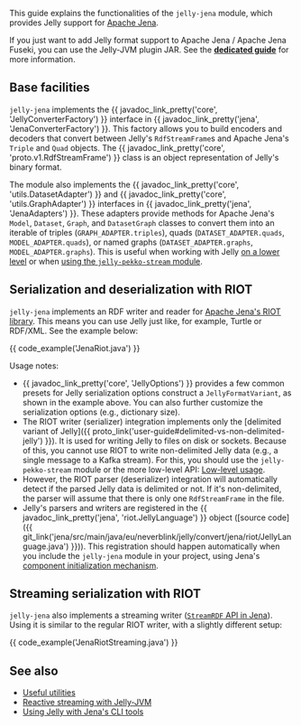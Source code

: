 This guide explains the functionalities of the `jelly-jena` module, which provides Jelly support for [Apache Jena](https://jena.apache.org/).

If you just want to add Jelly format support to Apache Jena / Apache Jena Fuseki, you can use the Jelly-JVM plugin JAR. See the **[dedicated guide](../getting-started-plugins.md#apache-jena-apache-jena-fuseki)** for more information.

## Base facilities

`jelly-jena` implements the {{ javadoc_link_pretty('core', 'JellyConverterFactory') }} interface in {{ javadoc_link_pretty('jena', 'JenaConverterFactory') }}. This factory allows you to build encoders and decoders that convert between Jelly's `RdfStreamFrame`s and Apache Jena's `Triple` and `Quad` objects. The {{ javadoc_link_pretty('core', 'proto.v1.RdfStreamFrame') }} class is an object representation of Jelly's binary format.

The module also implements the {{ javadoc_link_pretty('core', 'utils.DatasetAdapter') }} and {{ javadoc_link_pretty('core', 'utils.GraphAdapter') }} interfaces in {{ javadoc_link_pretty('jena', 'JenaAdapters') }}. These adapters provide methods for Apache Jena's `Model`, `Dataset`, `Graph`, and `DatasetGraph` classes to convert them into an iterable of triples (`GRAPH_ADAPTER.triples`), quads (`DATASET_ADAPTER.quads`, `MODEL_ADAPTER.quads`), or named graphs (`DATASET_ADAPTER.graphs`, `MODEL_ADAPTER.graphs`). This is useful when working with Jelly [on a lower level](low-level.md) or when [using the `jelly-pekko-stream` module](reactive.md).

## Serialization and deserialization with RIOT

`jelly-jena` implements an RDF writer and reader for [Apache Jena's RIOT library](https://jena.apache.org/documentation/io/). This means you can use Jelly just like, for example, Turtle or RDF/XML. See the example below:

{{ code_example('JenaRiot.java') }}

Usage notes:

- {{ javadoc_link_pretty('core', 'JellyOptions') }} provides a few common presets for Jelly serialization options construct a `JellyFormatVariant`, as shown in the example above. You can also further customize the serialization options (e.g., dictionary size).
- The RIOT writer (serializer) integration implements only the [delimited variant of Jelly]({{ proto_link('user-guide#delimited-vs-non-delimited-jelly') }}). It is used for writing Jelly to files on disk or sockets. Because of this, you cannot use RIOT to write non-delimited Jelly data (e.g., a single message to a Kafka stream). For this, you should use the `jelly-pekko-stream` module or the more low-level API: [Low-level usage](low-level.md).
- However, the RIOT parser (deserializer) integration will automatically detect if the parsed Jelly data is delimited or not. If it's non-delimited, the parser will assume that there is only one `RdfStreamFrame` in the file.
- Jelly's parsers and writers are registered in the {{ javadoc_link_pretty('jena', 'riot.JellyLanguage') }} object ([source code]({{ git_link('jena/src/main/java/eu/neverblink/jelly/convert/jena/riot/JellyLanguage.java') }})). This registration should happen automatically when you include the `jelly-jena` module in your project, using Jena's [component initialization mechanism](https://jena.apache.org/documentation/notes/system-initialization.html).

## Streaming serialization with RIOT

`jelly-jena` also implements a streaming writer ([`StreamRDF` API in Jena](https://jena.apache.org/documentation/io/streaming-io.html)). Using it is similar to the regular RIOT writer, with a slightly different setup:

{{ code_example('JenaRiotStreaming.java') }}


## See also

- [Useful utilities](utilities.md)
- [Reactive streaming with Jelly-JVM](reactive.md)
- [Using Jelly with Jena's CLI tools](jena-cli.md)
